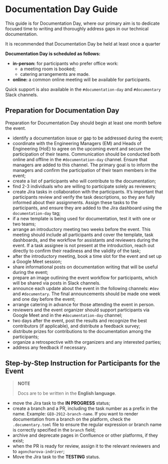 # Documentation Day Guide

This guide is for Documentation Day, where our primary aim is to dedicate focused time to writing and thoroughly address gaps in our technical documentation.

It is recommended that Documentation Day be held at least once a quarter

**Documentation Day is scheduled as follows:**

* **in-person:** for participants who prefer office work:
  * a meeting room is booked;
  * catering arrangements are made.
* **online:** a common online meeting will be available for participants.

Quick support is also available in the `#documentation-day` and `#documentary` Slack channels.


## Preparation for Documentation Day

Preparation for Documentation Day should begin at least one month before the event.

* identify a documentation issue or gap to be addressed during the event;
* coordinate with the Engineering Managers (EM) and Heads of Engineering (HoE) to agree on the upcoming event and secure the participation of their teams. Communication should be conducted both online and offline in the `#documentation-day` channel. Ensure that managers are added to this channel. The primary goal is to inform the managers and confirm the participation of their team members in the event;
* create a list of participants who will contribute to the documentation;
* find 2-3 individuals who are willing to participate solely as reviewers;
* create Jira tasks in collaboration with the participants. It’s important that participants review and verify the task descriptions, so they are fully informed about their assignments. Assign these tasks to the participants, and ensure they are added to the Jira dashboard using the `documentation-day` tag;
* if a new template is being used for documentation, test it with one or two teams;
* arrange an introductory meeting two weeks before the event. This meeting should include all participants and cover the template, task dashboards, and the workflow for assistants and reviewers during the event. If a task assignee is not present at the introduction, reach out directly to confirm their readiness and the validity of the task;
* after the introductory meeting, book a time slot for the event and set up a Google Meet session;
* share informational posts on documentation writing that will be useful during the event;
* prepare an image outlining the event workflow for participants, which will be shared via posts in Slack channels.
* announce each update about the event in the following channels: `#dev` and `#documentary`. The final announcements should be made one week and one day before the event;
* arrange catering in advance for those attending the event in person.
* reviewers and the event organizer should support participants via Google Meet and in the `#documentation-day` channel;
* two days after the event, post the results and recognize the best contributors (if applicable), and distribute a feedback survey;
* distribute prizes for contributions to the documentation among the participants;
* organize a retrospective with the organizers and any interested parties;
* address any feedback if necessary.


## Step-by-Step Instruction for Participants for the Event

> **NOTE**
>
> Docs are to be written in the **English language**.

* move the Jira task to the **IN PROGRESS** status;
* create a branch and a PR, including the task number as a prefix in the name. Example: `GEO-2912-branch-name`. If you want to render documentation from a branch on the platform, check the `.documentary.toml` file to ensure the regular expression or branch name is correctly specified in the `branch` field;
* archive and deprecate pages in Confluence or other platforms, if they exist;
* when the PR is ready for review, assign it to the relevant reviewers and to `agoncharova-indriver`;
* Move the Jira task to the **TESTING** status.
